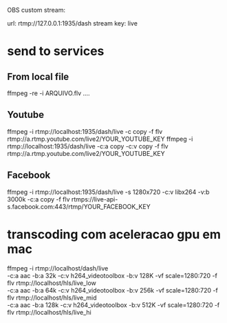 OBS custom stream:

url: rtmp://127.0.0.1:1935/dash
stream key: live


# send to services

## From local file
ffmpeg -re -i ARQUIVO.flv ....

## Youtube
ffmpeg -i rtmp://localhost:1935/dash/live -c copy -f flv rtmp://a.rtmp.youtube.com/live2/YOUR_YOUTUBE_KEY
ffmpeg -i rtmp://localhost:1935/dash/live -c:a copy -c:v copy -f flv rtmp://a.rtmp.youtube.com/live2/YOUR_YOUTUBE_KEY

## Facebook
ffmpeg -i rtmp://localhost:1935/dash/live -s 1280x720 -c:v libx264 -v:b 3000k -c:a copy -f flv rtmps://live-api-s.facebook.com:443/rtmp/YOUR_FACEBOOK_KEY

# transcoding com aceleracao gpu em mac
ffmpeg -i rtmp://localhost/dash/live \
  -c:a aac -b:a 32k  -c:v h264_videotoolbox -b:v 128K -vf scale=1280:720 -f flv rtmp://localhost/hls/live_low \
  -c:a aac -b:a 64k  -c:v h264_videotoolbox -b:v 256k -vf scale=1280:720 -f flv rtmp://localhost/hls/live_mid \
  -c:a aac -b:a 128k -c:v h264_videotoolbox -b:v 512K -vf scale=1280:720 -f flv rtmp://localhost/hls/live_hi